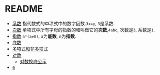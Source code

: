 # README

* [系数](./系数和次数.md) 指代数式的单项式中的数字因数.`3x=y`, `3`是系数.
* [次数](./系数和次数.md) 单项式中所有字母的指数的和叫做它的**次数**,`4abc`, 次数是`3`, 系数是`1`.
* [指数](./指数和底数.md) `aⁿ(a≠0)`, `a`为**底数**, `n`为**指数**.
* [底数](./指数和底数.md)
* [多项式和非多项式](./多项式和非多项式.md)
* [对数](./对数.md)
	* [对数换底公示](./对数换底公示.md)
* [e](./e.md)